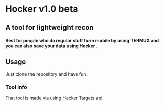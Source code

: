 # Hocker v1.0 beta
## A tool for lightweight recon 

#### Best for people who do regular stuff form mobile by using TERMUX and you can also save your data using Hocker . 

## Usage 

Just clone the repository and have fun . 

### Tool info 
 That tool is made via using Hacker Targets api. 
